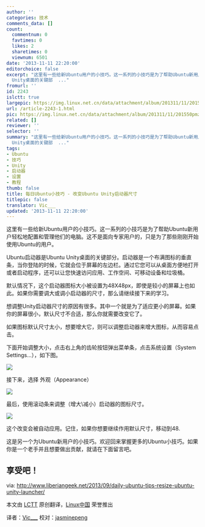 ```yaml
---
author: ''
categories: 技术
comments_data: []
count:
  commentnum: 0
  favtimes: 0
  likes: 2
  sharetimes: 0
  viewnum: 6501
date: '2013-11-11 22:20:00'
editorchoice: false
excerpt: "这里有一些给新Ubuntu用户的小技巧。这一系列的小技巧是为了帮助Ubuntu新用户轻松地配置和管理他们的电脑。这不是面向专家用户的，只是为了那些刚刚开始使用Ubuntu的用户。\r\nUbuntu启动器是Ubuntu
  Unity桌面的关键部  ..."
fromurl: ''
id: 2243
islctt: true
largepic: https://img.linux.net.cn/data/attachment/album/201311/11/201550pmzdyfyn69a7yn7s.png
url: /article-2243-1.html
pic: https://img.linux.net.cn/data/attachment/album/201311/11/201550pmzdyfyn69a7yn7s.png.thumb.jpg
related: []
reviewer: ''
selector: ''
summary: "这里有一些给新Ubuntu用户的小技巧。这一系列的小技巧是为了帮助Ubuntu新用户轻松地配置和管理他们的电脑。这不是面向专家用户的，只是为了那些刚刚开始使用Ubuntu的用户。\r\nUbuntu启动器是Ubuntu
  Unity桌面的关键部  ..."
tags:
- Ubuntu
- 技巧
- Unity
- 启动器
- 设置
- 教程
thumb: false
title: 每日Ubuntu小技巧 - 改变Ubuntu Unity启动器尺寸
titlepic: false
translator: Vic___
updated: '2013-11-11 22:20:00'
---
```


这里有一些给新Ubuntu用户的小技巧。这一系列的小技巧是为了帮助Ubuntu新用户轻松地配置和管理他们的电脑。这不是面向专家用户的，只是为了那些刚刚开始使用Ubuntu的用户。


Ubuntu启动器是Ubuntu Unity桌面的关键部分。启动器是一个布满图标的垂直条，当你登陆的时候，它就会位于屏幕的左边栏。通过它您可以从桌面方便地打开或者启动程序，还可以让您快速访问应用、工作空间、可移动设备和垃圾桶。


默认情况下，这个启动器图标大小被设置为48X48px，即使是较小的屏幕上也如此。如果你需要调大或调小启动器的尺寸，那么请继续接下来的学习。


想调整Unity启动器尺寸的原因有很多。其中一个就是为了适应更小的屏幕。如果你的屏幕很小，默认尺寸不合适，那么你就需要改变它了。


如果图标默认尺寸太小，想要增大它，则可以调整启动器来增大图标，从而容易点击。


下面开始调整大小，点击右上角的齿轮按钮弹出菜单条，点击系统设置（System Settings...），如下图。


![](https://img.linux.net.cn/data/attachment/album/201311/11/201550pmzdyfyn69a7yn7s.png)


接下来，选择 外观（Appearance）


![](https://img.linux.net.cn/data/attachment/album/201311/11/201551k5p4pzr444puifap.png)


最后，使用滚动条来调整（增大\减小）启动器的图标尺寸。


![](https://img.linux.net.cn/data/attachment/album/201311/11/201551ojlulfrrwus4rqkg.png)


这个改变会被自动应用。记住，如果你想要继续作用默认尺寸，移动到48.


这是另一个为Ubuntu新用户的小技巧。欢迎回来掌握更多的Ubuntu小技巧。如果你是一个老手并且想要做出贡献，就请在下面留言吧。


享受吧！
----


via: <http://www.liberiangeek.net/2013/09/daily-ubuntu-tips-resize-ubuntu-unity-launcher/>


本文由 [LCTT](https://github.com/LCTT/TranslateProject) 原创翻译，[Linux中国](http://linux.cn/) 荣誉推出


译者：[Vic\_\_\_](http://blog.csdn.net/vic___) 校对：[jasminepeng](https://github.com/jasminepeng)